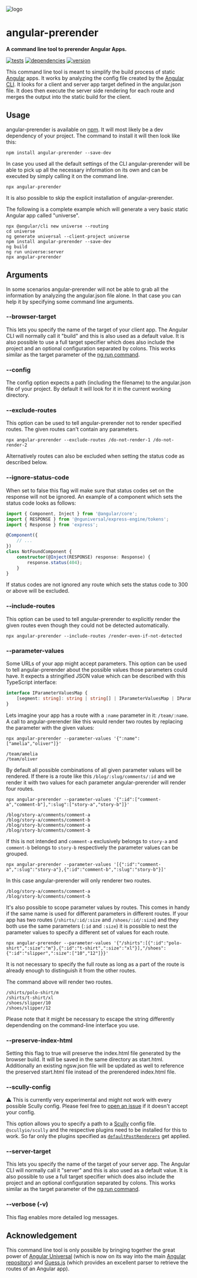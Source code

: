 ![logo](https://repository-images.githubusercontent.com/142886533/bd323700-e8ff-11e9-9645-75bc009ee359)

# angular-prerender

**A command line tool to prerender Angular Apps.**

[![tests](https://img.shields.io/travis/com/chrisguttandin/angular-prerender/master.svg?style=flat-square)](https://travis-ci.com/chrisguttandin/angular-prerender)
[![dependencies](https://img.shields.io/david/chrisguttandin/angular-prerender.svg?style=flat-square)](https://www.npmjs.com/package/angular-prerender)
[![version](https://img.shields.io/npm/v/angular-prerender.svg?style=flat-square)](https://www.npmjs.com/package/angular-prerender)

This command line tool is meant to simplify the build process of static [Angular](https://angular.io/) apps. It works by analyzing the config file created by the [Angular CLI](https://cli.angular.io/). It looks for a client and server app target defined in the angular.json file. It does then execute the server side rendering for each route and merges the output into the static build for the client.

## Usage

angular-prerender is available on [npm](https://www.npmjs.com/package/angular-prerender). It will most likely be a dev dependency of your project. The command to install it will then look like this:

```shell
npm install angular-prerender --save-dev
```

In case you used all the default settings of the CLI angular-prerender will be able to pick up all the necessary information on its own and can be executed by simply calling it on the command line.

```shell
npx angular-prerender
```

It is also possible to skip the explicit installation of angular-prerender.

The following is a complete example which will generate a very basic static Angular app called "universe".

```shell
npx @angular/cli new universe --routing
cd universe
ng generate universal --client-project universe
npm install angular-prerender --save-dev
ng build
ng run universe:server
npx angular-prerender
```

## Arguments

In some scenarios angular-prerender will not be able to grab all the information by analyzing the angular.json file alone. In that case you can help it by specifying some command line arguments.

### --browser-target

This lets you specify the name of the target of your client app. The Angular CLI will normally call it "build" and this is also used as a default value. It is also possible to use a full target specifier which does also include the project and an optional configuration separated by colons. This works similar as the target parameter of the [ng run command](https://angular.io/cli/run).

### --config

The config option expects a path (including the filename) to the angular.json file of your project. By default it will look for it in the current working directory.

### --exclude-routes

This option can be used to tell angular-prerender not to render specified routes. The given routes can't contain any parameters.

```shell
npx angular-prerender --exclude-routes /do-not-render-1 /do-not-render-2
```

Alternatively routes can also be excluded when setting the status code as described below.

### --ignore-status-code

When set to false this flag will make sure that status codes set on the response will not be ignored. An example of a component which sets the status code looks as follows:

```typescript
import { Component, Inject } from '@angular/core';
import { RESPONSE } from '@nguniversal/express-engine/tokens';
import { Response } from 'express';

@Component({
    // ...
})
class NotFoundComponent {
    constructor(@Inject(RESPONSE) response: Response) {
        response.status(404);
    }
}
```

If status codes are not ignored any route which sets the status code to 300 or above will be excluded.

### --include-routes

This option can be used to tell angular-prerender to explicitly render the given routes even though they could not be detected automatically.

```shell
npx angular-prerender --include-routes /render-even-if-not-detected
```

### --parameter-values

Some URLs of your app might accept parameters. This option can be used to tell angular-prerender about the possible values those parameters could have. It expects a stringified JSON value which can be described with this TypeScript interface:

```typescript
interface IParameterValuesMap {
    [segment: string]: string | string[] | IParameterValuesMap | IParameterValuesMap[];
}
```

Lets imagine your app has a route with a `:name` parameter in it: `/team/:name`. A call to angular-prerender like this would render two routes by replacing the parameter with the given values:

```shell
npx angular-prerender --parameter-values '{":name":["amelia","oliver"]}'
```

```text
/team/amelia
/team/oliver
```

By default all possible combinations of all given parameter values will be rendered. If there is a route like this `/blog/:slug/comments/:id` and we render it with two values for each parameter angular-prerender will render four routes.

```shell
npx angular-prerender --parameter-values '{":id":["comment-a","comment-b"],":slug":["story-a","story-b"]}'
```

```text
/blog/story-a/comments/comment-a
/blog/story-a/comments/comment-b
/blog/story-b/comments/comment-a
/blog/story-b/comments/comment-b
```

If this is not intended and `comment-a` exclusively belongs to `story-a` and `comment-b` belongs to `story-b` respectively the parameter values can be grouped.

```shell
npx angular-prerender --parameter-values '[{":id":"comment-a",":slug":"story-a"},{":id":"comment-b",":slug":"story-b"}]'
```

In this case angular-prerender will only renderer two routes.

```text
/blog/story-a/comments/comment-a
/blog/story-b/comments/comment-b
```

It's also possible to scope parameter values by routes. This comes in handy if the same name is used for different parameters in different routes. If your app has two routes (`/shirts/:id/:size` and `/shoes/:id/:size`) and they both use the same parameters (`:id` and `:size`) it is possible to nest the parameter values to specify a different set of values for each route.

```shell
npx angular-prerender --parameter-values '{"/shirts":[{":id":"polo-shirt",":size":"m"},{":id":"t-shirt",":size":"xl"}],"/shoes":{":id":"slipper",":size":["10","12"]}}'
```

It is not necessary to specify the full route as long as a part of the route is already enough to distinguish it from the other routes.

The command above will render two routes.

```text
/shirts/polo-shirt/m
/shirts/t-shirt/xl
/shoes/slipper/10
/shoes/slipper/12
```

Please note that it might be necessary to escape the string differently dependending on the command-line interface you use.

### --preserve-index-html

Setting this flag to true will preserve the index.html file generated by the browser build. It will be saved in the same directory as start.html. Additionally an existing ngsw.json file will be updated as well to reference the preserved start.html file instead of the prerendered index.html file.

### --scully-config

⚠️ This is currently very experimental and might not work with every possible Scully config. Please feel free to [open an issue](https://github.com/chrisguttandin/angular-prerender/issues/new) if it doesn't accept your config.

This option allows you to specify a path to a [Scully](https://scully.io) config file. `@scullyio/scully` and the respective plugins need to be installed for this to work. So far only the plugins specified as [`defaultPostRenderers`](https://scully.io/docs/Reference/config/#interface) get applied.

### --server-target

This lets you specify the name of the target of your server app. The Angular CLI will normally call it "server" and this is also used as a default value. It is also possible to use a full target specifier which does also include the project and an optional configuration separated by colons. This works similar as the target parameter of the [ng run command](https://angular.io/cli/run).

### --verbose (-v)

This flag enables more detailed log messages.

## Acknowledgement

This command line tool is only possible by bringing together the great power of [Angular Universal](https://github.com/angular/universal) (which is now on its way into the main [Angular repository](https://github.com/angular/angular)) and [Guess.js](https://github.com/guess-js) (which provides an excellent parser to retrieve the routes of an Angular app).
